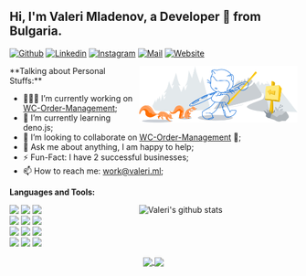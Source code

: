 
## Hi, I'm Valeri Mladenov, a Developer 🚀 from Bulgaria.



[![Github](https://img.shields.io/badge/-Github-000?style=flat&logo=Github&logoColor=white)](https://github.com/ValeriMladenov)
[![Linkedin](https://img.shields.io/badge/-LinkedIn-blue?style=flat&logo=Linkedin&logoColor=white)](https://www.linkedin.com/in/valerimladenov)
[![Instagram](https://img.shields.io/badge/-Instagram-c13584?style=flat&labelColor=c13584&logo=instagram&logoColor=white)](https://www.instagram.com/valeri.ml)
[![Mail](https://img.shields.io/badge/-Mail-c14438?style=flat&logo=Gmail&logoColor=white)](mailto:work@valeri.ml)
[![Website](https://img.shields.io/website?url=https%3A%2F%2Fvaleri.ml)](https://valeri.ml)

<img width="55%" align="right" alt="Github" src="https://raw.githubusercontent.com/ValeriMladenov/ValeriMladenov/87110469441a6ad2f4369de348900faabc4ff63a/githeader.svg" />
**Talking about Personal Stuffs:**

- 👨🏽‍💻 I’m currently working on [WC-Order-Management](http://github.com/ValeriMladenov/WC-Order-Management);
- 🌱 I’m currently learning deno.js; 
- 👯 I’m looking to collaborate on [WC-Order-Management](http://github.com/ValeriMladenov/WC-Order-Management) 🤝;
- 💬 Ask me about anything, I am happy to help;
- ⚡️ Fun-Fact: I have 2 successful businesses;
- 📫 How to reach me: work@valeri.ml;

**Languages and Tools:** 
<p>
  <a href="https://github.com/ValeriMladenov">
    <img width="55%" align="right" alt="Valeri's github stats" src="https://github-readme-stats.vercel.app/api?username=ValeriMladenov&show_icons=true&hide_border=true" />
  </a>

  <code><img width="10%" src="https://www.vectorlogo.zone/logos/reactjs/reactjs-ar21.svg"></code>
  <code><img width="10%" src="https://www.vectorlogo.zone/logos/php/php-ar21.svg"></code>
  <code><img width="10%" src="https://www.vectorlogo.zone/logos/swift/swift-ar21.svg"></code>
  <br />
  <code><img width="10%" src="https://www.vectorlogo.zone/logos/typescriptlang/typescriptlang-ar21.svg"></code>
  <code><img width="10%" src="https://www.vectorlogo.zone/logos/laravel/laravel-ar21.svg"></code>
  <code><img width="10%" src="https://www.vectorlogo.zone/logos/expressjs/expressjs-ar21.svg"></code>
  <br />
  <code><img width="10%" src="https://www.vectorlogo.zone/logos/mysql/mysql-ar21.svg"></code>
  <code><img width="10%" src="https://www.vectorlogo.zone/logos/graphql/graphql-ar21.svg"></code>
  <code><img width="10%" src="https://www.vectorlogo.zone/logos/postgresql/postgresql-ar21.svg"></code>
  <br />
  <code><img width="10%" src="https://www.vectorlogo.zone/logos/git-scm/git-scm-ar21.svg"></code>
  <code><img width="10%" src="https://www.vectorlogo.zone/logos/npmjs/npmjs-ar21.svg"></code>
  <code><img width="10%" src="https://www.vectorlogo.zone/logos/gnu_bash/gnu_bash-ar21.svg"></code>
</p>

<p align="center">
  <a href="https://github.com/ValeriMladenov/Faibler-Frontend">
    <img align="center" src="https://github-readme-stats.vercel.app/api/pin/?username=ValeriMladenov&repo=Faibler-Frontend" />
  </a>
  <a href="https://github.com/ValeriMladenov/Faibler-Backend">
    <img align="center" src="https://github-readme-stats.vercel.app/api/pin/?username=ValeriMladenov&repo=Faibler-Backend" />
  </a>
</p>
